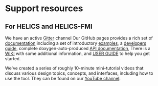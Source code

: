 # Support resources

## For HELICS and HELICS-FMI
We have an active [Gitter](https://gitter.im/GMLC-TDC/HELICS) channel
Our GitHub pages provides a rich set of [documentation](https://helics.readthedocs.io/en/latest/) including a set of introductory [examples](https://helics.readthedocs.io/en/latest/introduction/index.html), a [developers guide](https://helics.readthedocs.io/en/latest/developer-guide/index.html), complete doxygen-auto-produced [API documentation](https://helics.readthedocs.io/en/latest/doxygen/index.html), There is a [WIKI](https://github.com/GMLC-TDC/HELICS/wiki) with some additional information, and [USER GUIDE]() to help you get started.

We've created a series of roughly 10-minute mini-tutorial videos that discuss various design topics, concepts, and interfaces, including how to use the tool. They can be found on our [YouTube channel](https://www.youtube.com/channel/UCPa81c4BVXEYXt2EShTzbcg).   
